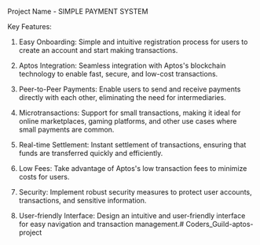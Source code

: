Project Name - SIMPLE PAYMENT SYSTEM

Key Features:

1. Easy Onboarding: Simple and intuitive registration process for users to create an account and start making transactions.

2. Aptos Integration: Seamless integration with Aptos's blockchain technology to enable fast, secure, and low-cost transactions.

3. Peer-to-Peer Payments: Enable users to send and receive payments directly with each other, eliminating the need for intermediaries.

4. Microtransactions: Support for small transactions, making it ideal for online marketplaces, gaming platforms, and other use cases where small payments are common.

5. Real-time Settlement: Instant settlement of transactions, ensuring that funds are transferred quickly and efficiently.

6. Low Fees: Take advantage of Aptos's low transaction fees to minimize costs for users.

7. Security: Implement robust security measures to protect user accounts, transactions, and sensitive information.

8. User-friendly Interface: Design an intuitive and user-friendly interface for easy navigation and transaction management.# Coders_Guild-aptos-project
